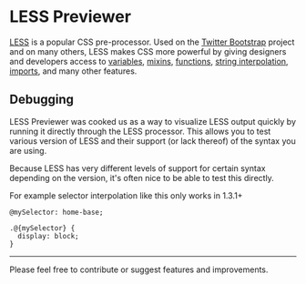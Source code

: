 # LESS Previewer

[LESS](http://lesscss.org/) is a popular CSS pre-processor. Used on the [Twitter Bootstrap](https://twitter.gitub.com/bootstrap/) project and on many others, LESS makes CSS more powerful by giving designers and developers access to [variables](http://lesscss.org/#-variables), [mixins](http://lesscss.org/#-mixins), [functions](http://lesscss.org/#-functions), [string interpolation](http://lesscss.org/#-string-interpolation), [imports](http://lesscss.org/#-importing), and many other features.

## Debugging

LESS Previewer was cooked us as a way to visualize LESS output quickly by running it directly through the LESS processor. This allows you to test various version of LESS and their support (or lack thereof) of the syntax you are using.

Because LESS has very different levels of support for certain syntax depending on the version, it's often nice to be able to test this directly.

For example selector interpolation like this only works in 1.3.1+

```less
@mySelector: home-base;

.@{mySelector} {
  display: block;
}
```

---
Please feel free to contribute or suggest features and improvements.
